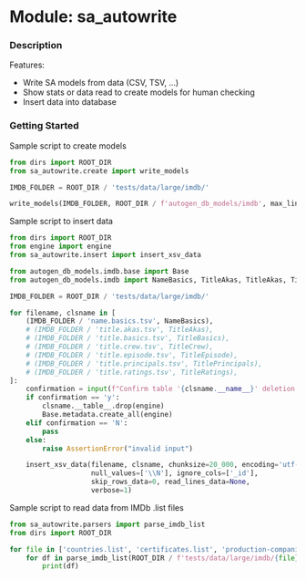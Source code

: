 # Module: sa_autowrite

### Description

Features:
- Write SA models from data (CSV, TSV, ...)
- Show stats or data read to create models for human checking
- Insert data into database

### Getting Started

Sample script to create models

```python
from dirs import ROOT_DIR
from sa_autowrite.create import write_models

IMDB_FOLDER = ROOT_DIR / 'tests/data/large/imdb/'

write_models(IMDB_FOLDER, ROOT_DIR / f'autogen_db_models/imdb', max_lines=10000)
```

Sample script to insert data
```python
from dirs import ROOT_DIR
from engine import engine
from sa_autowrite.insert import insert_xsv_data

from autogen_db_models.imdb.base import Base
from autogen_db_models.imdb import NameBasics, TitleAkas, TitleAkas, TitleBasics, TitleBasics, TitleCrew, TitleEpisode, TitlePrincipals, TitleRatings

IMDB_FOLDER = ROOT_DIR / 'tests/data/large/imdb/'

for filename, clsname in [
    (IMDB_FOLDER / 'name.basics.tsv', NameBasics),
    # (IMDB_FOLDER / 'title.akas.tsv', TitleAkas),
    # (IMDB_FOLDER / 'title.basics.tsv', TitleBasics),
    # (IMDB_FOLDER / 'title.crew.tsv', TitleCrew),
    # (IMDB_FOLDER / 'title.episode.tsv', TitleEpisode),
    # (IMDB_FOLDER / 'title.principals.tsv', TitlePrincipals),
    # (IMDB_FOLDER / 'title.ratings.tsv', TitleRatings),
]:
    confirmation = input(f"Confirm table '{clsname.__name__}' deletion (y/N): ")
    if confirmation == 'y':
        clsname.__table__.drop(engine)
        Base.metadata.create_all(engine)
    elif confirmation == 'N':
        pass
    else:
        raise AssertionError("invalid input")

    insert_xsv_data(filename, clsname, chunksize=20_000, encoding='utf-8',
                    null_values=['\\N'], ignore_cols=['_id'],
                    skip_rows_data=0, read_lines_data=None,
                    verbose=1)
```

Sample script to read data from IMDb .list files
```python
from sa_autowrite.parsers import parse_imdb_list
from dirs import ROOT_DIR

for file in ['countries.list', 'certificates.list', 'production-companies.list']:
    for df in parse_imdb_list(ROOT_DIR / f'tests/data/large/imdb/{file}', encoding='windows-1252', chunksize=10000):
        print(df)
```
